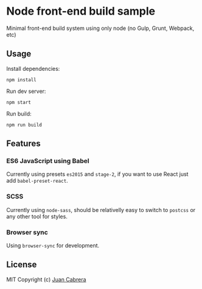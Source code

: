 # Node front-end build sample
Minimal front-end build system using only node (no Gulp, Grunt, Webpack, etc)

## Usage
Install dependencies:  
```
npm install
```

Run dev server:
```
npm start
```

Run build:
```
npm run build
```

## Features
### ES6 JavaScript using Babel
Currently using presets `es2015` and `stage-2`, if you want to use React just add `babel-preset-react`.

### SCSS
Currently using `node-sass`, should be relativelly easy to switch to `postcss` or any other tool for styles.

### Browser sync
Using `browser-sync` for development.


## License
MIT Copyright (c) [Juan Cabrera](http://juan.me)

